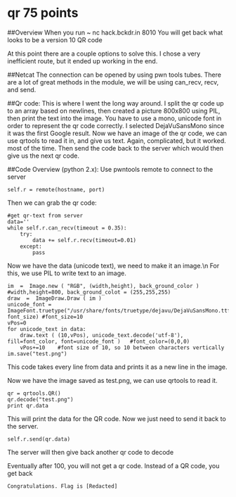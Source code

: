 # qr 75 points

##Overview
When you run
~ nc hack.bckdr.in 8010
You will get back what looks to be a version 10 QR code

At this point there are a couple options to solve this.
I chose a very inefficient route, but it ended up working in the end.

##Netcat
The connection can be opened by using pwn tools tubes.
There are a lot of great methods in the module, we will be using can_recv, recv, and send.

##Qr code:
This is where I went the long way around.
I split the qr code up to an array based on newlines, 
then created a picture 800x800 using PIL, 
then print the text into the image.
You have to use a mono, unicode font in order to represent the qr code correctly.
I selected DejaVuSansMono since it was the first Google result.
Now we have an image of the qr code, we can use qrtools to read it in, and give us text.
Again, complicated, but it worked. most of the time.
Then send the code back to the server which would then give us the next qr code.

##Code Overview (python 2.x):
Use pwntools remote to connect to the server
	
	self.r = remote(hostname, port)
Then we can grab the qr code:

	#get qr-text from server
	data=''
	while self.r.can_recv(timeout = 0.35):
		try:
			data += self.r.recv(timeout=0.01)
		except:
			pass
Now we have the data (unicode text), we need to make it an image.\n
For this, we use PIL to write text to an image.

	im  =  Image.new ( "RGB", (width,height), back_ground_color )	#width,height=800, back_ground_colot = (255,255,255)
	draw  =  ImageDraw.Draw ( im )
	unicode_font = ImageFont.truetype("/usr/share/fonts/truetype/dejavu/DejaVuSansMono.ttf", font_size)	#font_size=10
	vPos=0
	for unicode_text in data:
		draw.text ( (10,vPos), unicode_text.decode('utf-8'), fill=font_color, font=unicode_font )	#font_color=(0,0,0)
		vPos+=10	#font size of 10, so 10 between characters vertically
	im.save("test.png")
This code takes every line from data and prints it as a new line in the image.

Now we have the image saved as test.png, we can use qrtools to read it.

	qr = qrtools.QR()
	qr.decode("test.png")
	print qr.data
This will print the data for the QR code. Now we just need to send it back to the server.

	self.r.send(qr.data)
The server will then give back another qr code to decode

Eventually after 100, you will not get a qr code.
Instead of a QR code, you get back

	Congratulations. Flag is [Redacted]
